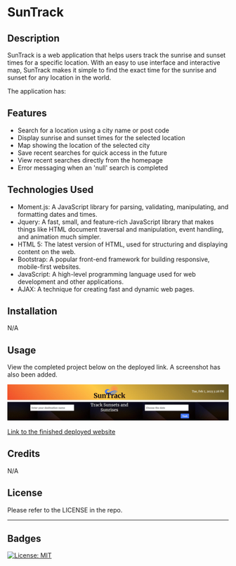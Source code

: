 # SunTrack

## Description

SunTrack is a web application that helps users track the sunrise and sunset times for a specific location. With an easy to use interface and interactive map, SunTrack makes it simple to find the exact time for the sunrise and sunset for any location in the world.

The application has:

## Features

- Search for a location using a city name or post code
- Display sunrise and sunset times for the selected location
- Map showing the location of the selected city
- Save recent searches for quick access in the future
- View recent searches directly from the homepage
- Error messaging when an 'null' search is completed

## Technologies Used
- Moment.js: A JavaScript library for parsing, validating, manipulating, and formatting dates and times.
- Jquery: A fast, small, and feature-rich JavaScript library that makes things like HTML document traversal and manipulation, event handling, and animation much simpler.
- HTML 5: The latest version of HTML, used for structuring and displaying content on the web.
- Bootstrap: A popular front-end framework for building responsive, mobile-first websites.
- JavaScript: A high-level programming language used for web development and other applications.
- AJAX: A technique for creating fast and dynamic web pages.

## Installation

N/A

## Usage

View the completed project below on the deployed link. A screenshot has also been added.

 
  
![My Portfolio](./assets/images/SunTrackMD.jpg)
   

[Link to the finished deployed website](https://aboltins.github.io/SunTrack)

## Credits

N/A

## License

Please refer to the LICENSE in the repo.

---


## Badges
[![License: MIT](https://img.shields.io/badge/License-MIT-yellow.svg)](https://opensource.org/licenses/MIT)